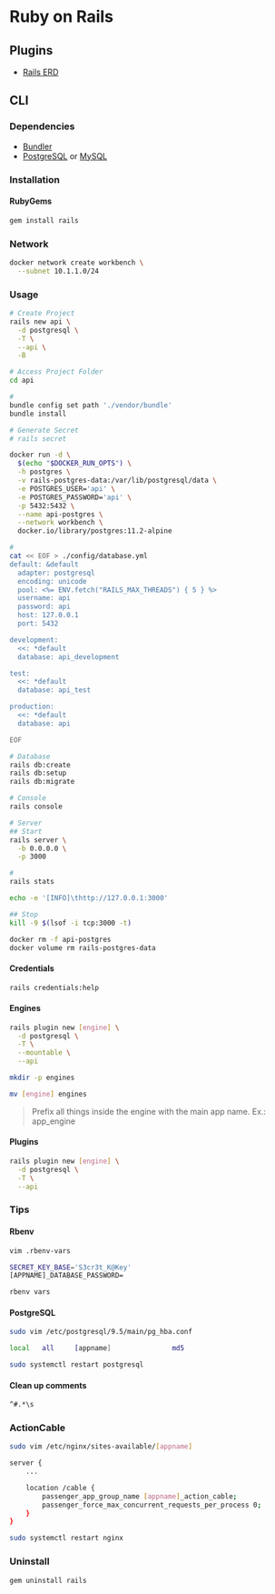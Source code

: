 # Ruby on Rails

<!--
https://hub.docker.com/r/owasp/railsgoat

https://github.com/myhearty-org/myhearty-api

https://linkedin.com/learning/paths/become-a-ruby-on-rails-developer
https://linkedin.com/learning/topics/ruby-on-rails?entityType=COURSE

https://app.pluralsight.com/paths/skill/building-web-apps-with-ruby-on-rails

https://github.com/chaskiq/chaskiq

https://app.pluralsight.com/library/courses/creating-api-rails/table-of-contents

https://matthewhoelter.com/2020/11/10/deploying-ruby-on-rails-for-ubuntu-2004.html
https://matthewhoelter.com/2020/06/10/setup-spina-cms-with-ruby-on-rails-6-and-digital-ocean.html
https://matthewhoelter.com/2020/02/19/how-to-setup-force-ssl-on-nginx-and-lets-encrypt.html
https://matthewhoelter.com/2019/09/12/setting-up-and-testing-rails-6.0-with-rspec-factorybot-and-devise.html

https://linkedin.com/learning/ruby-on-rails-6-essential-training/faster-better-less-painful-website-development
https://linkedin.com/learning/ruby-on-rails-6-essential-training-models-and-associations/let-activerecord-objects-manage-your-data
-->

<!--
Fixtures
Factories
-->

<!--
This website is under heavy load (queue full)
-->

## Plugins

- [Rails ERD](https://voormedia.github.io/rails-erd/install.html#generate)

## CLI

### Dependencies

- [Bundler](/rubygems/bundler.md)
- [PostgreSQL](/postgresql/server.md#homebrew) or [MySQL](/mysql.md#homebrew)

### Installation

#### RubyGems

```sh
gem install rails
```

### Network

```sh
docker network create workbench \
  --subnet 10.1.1.0/24
```

### Usage

```sh
# Create Project
rails new api \
  -d postgresql \
  -T \
  --api \
  -B

# Access Project Folder
cd api

#
bundle config set path './vendor/bundle'
bundle install

# Generate Secret
# rails secret

docker run -d \
  $(echo "$DOCKER_RUN_OPTS") \
  -h postgres \
  -v rails-postgres-data:/var/lib/postgresql/data \
  -e POSTGRES_USER='api' \
  -e POSTGRES_PASSWORD='api' \
  -p 5432:5432 \
  --name api-postgres \
  --network workbench \
  docker.io/library/postgres:11.2-alpine

#
cat << EOF > ./config/database.yml
default: &default
  adapter: postgresql
  encoding: unicode
  pool: <%= ENV.fetch("RAILS_MAX_THREADS") { 5 } %>
  username: api
  password: api
  host: 127.0.0.1
  port: 5432

development:
  <<: *default
  database: api_development

test:
  <<: *default
  database: api_test

production:
  <<: *default
  database: api

EOF

# Database
rails db:create
rails db:setup
rails db:migrate

# Console
rails console

# Server
## Start
rails server \
  -b 0.0.0.0 \
  -p 3000

#
rails stats

echo -e '[INFO]\thttp://127.0.0.1:3000'

## Stop
kill -9 $(lsof -i tcp:3000 -t)

docker rm -f api-postgres
docker volume rm rails-postgres-data
```

#### Credentials

```sh
rails credentials:help
```

#### Engines

```sh
rails plugin new [engine] \
  -d postgresql \
  -T \
  --mountable \
  --api

mkdir -p engines

mv [engine] engines
```

> Prefix all things inside the engine with the main app name. Ex.: app_engine

#### Plugins

```sh
rails plugin new [engine] \
  -d postgresql \
  -T \
  --api
```

### Tips

#### Rbenv

```sh
vim .rbenv-vars

SECRET_KEY_BASE='S3cr3t_K@Key'
[APPNAME]_DATABASE_PASSWORD=

rbenv vars
```

#### PostgreSQL

```sh
sudo vim /etc/postgresql/9.5/main/pg_hba.conf

local	all		[appname]				md5

sudo systemctl restart postgresql
```

#### Clean up comments

```sh
^#.*\s
```

### ActionCable

```sh
sudo vim /etc/nginx/sites-available/[appname]

server {
	...

	location /cable {
		passenger_app_group_name [appname]_action_cable;
		passenger_force_max_concurrent_requests_per_process 0;
	}
}
```

```sh
sudo systemctl restart nginx
```

### Uninstall

```sh
gem uninstall rails
```
